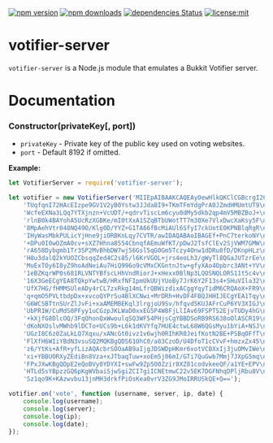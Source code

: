 [![npm version](https://img.shields.io/npm/v/votifier-server.svg)](https://npmjs.com/package/votifier-server)
[![npm downloads](https://img.shields.io/npm/dm/votifier-server.svg)](https://npmjs.com/package/votifier-server)
[![dependencies Status](https://david-dm.org/Heartz66/votifier-server/status.svg)](https://david-dm.org/Heartz66/votifier-server)
[![license:mit](https://img.shields.io/badge/license-mit-blue.svg)](https://opensource.org/licenses/MIT)

# votifier-server
`votifier-server` is a Node.js module that emulates a Bukkit Votifier server.

# Documentation
### Constructor(privateKey[, port])
- `privateKey` - Private key of the public key used on voting websites.
- `port` - Default 8192 if omitted.

**Example:**

```js
let VotifierServer = require('votifier-server');

let votifier = new VotifierServer('MIIEpAIBAAKCAQEAyOewHlkQKClCGBcrgI26VXoamOj9ju6NAZixelkzDZiPlP1X\n' +
    'TUqfqnI72HAcEIzpe9GV1V2yB0Ystw3JJda8I9+TKmTFmYdgPrA0JZmdHMUmtUT9\n' +
    'WcfeEXNa3LQq7YTXjnzn+VcUDT/+qdrvTiscLm6cyu0dMy5dkb2qp4mV5MBZBoJ+\n' +
    'rlnB0k4BAYohA5UcRzXGBKe/mI0tXxA1SZqBTbUWotTT7m30Xe7VlxDwcXaKsy5F\n' +
    '8MpAehVtr048NQ49O/Klg0D/YYZ+G1TA66fBcMiAUl6SfyI7ckUotE0KPNBlqRgR\n' +
    'IHyWasMbkPULicYjHne9jiORBKnLqy7CVTR/awIDAQABAoIBAGEf+PnC7terkoNY\n' +
    '+DPu0I0wOZmA0cv+sXZ7Hhna8554CbnqfAEmuWfKT/pDwJ2TsfClEv2SjVWM7GMW\n' +
    'rA658Dybgmb1Tr35P2MvBhbDW7wj56Gsl5qG0Gm5Tczy4Onw1dDRu8fD/DKnpHLz\n' +
    'H8u3dalQ2kYUOZCbsqqZed4C2s85/l6KrVGOL+jrs4eoLh3/gWyTl8QGaJUTzrEe\n' +
    'MuExTOy6I8yZ9hoAdNeiAu7HiQ996o9cVMxCKGntnJtw+gfyXAo4Opbrc3ANt+YV\n' +
    '1eBZKqrWP0s681RLVNTYBfscLHhVndRiorJ+xHexx0BlNp3LQOSNQLORS11t5c4v\n' +
    '16X3GeECgYEA8TQkpYwtwB/HRxfNFIpmUkUUjYUoBy7JrK6Y2F13s4+SHuVIla32\n' +
    'UfX7HG/fHMMSUleADy4rCL7zxRkg14mLfrQBWizdixACggYqyTidM6CRQAoX+FR9\n' +
    'q+qmO5PVLtbdpDx+xvcoQYPrSu4BlXCNwi+MrDRh+HvDF4FBQJHHIJECgYEA1Tqy\n' +
    'G6WCSBTtnSUrZlJvFi+xaAMEMBEKql3lrgjoU9Sv/hfqvd5KUJAFrCuP6YV3XIGJ\n' +
    'UbPR1W/CuMdS0PFyy1uCGzpJKLWaD0xxEG5P4W8FjLlIAv69FSPTS2EjvTUDy4hG\n' +
    '+kXjfG8DlcOQ/3FqOhonQxWwoulqSQ3WF54PHjsCgYBBDSoRB9RS638oOlASCR19\n' +
    'dKoNXOslvMWhb9lDCTo+UCs9b+L6k1dKVYfq7HUE4ctwL68W6QGsMyu1bYiA+NSJ\n' +
    'UGzI8C6z0ZaLkLQ7Xqxu/xANcGt0ivz1v6wjh0RIhKR0JeifKotN2BE+PSBqOFfT\n' +
    'FlXfH6WIiYBdN3vsuSQ2MQKBgQDS61OhC0/a83CzoD/U4DfoT1cCVvF+hmzxZx45\n' +
    'z6/YtKs+AfR+yfLizAQAcbrSOOaAB9aIjgJDSWDpHKmr6xotVCBXxIj3juOMvIWe\n' +
    'xi+YBBUORXyZEdiBn8Vza+xJTbaqTuw+xoEm5j06mI/GTi7QuGwb7Mmj7JXpG5mq\n' +
    'FPxJXwKBgQDpE2eQoBVy0YDYXI+swFw9Zp5O0Zzir8XZ81codvkeeQF/a1YE+EPV\n' +
    'HTLd5sYBpzzGQ6pKgWVbaiSjwSgiZCI7giICNEtmwC22v5EK7DGFNhqDPljRbu8V\n' +
    'Sz1qo9K+KAzwvbu13jnMH3drkfPiOsKea0vrV3ZG9JMoIRRUSkQE+Q==');

votifier.on('vote', function (username, server, ip, date) {
    console.log(username);
    console.log(server);
    console.log(ip);
    console.log(date);
});